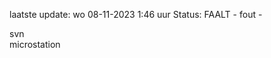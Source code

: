 laatste update: 
wo 08-11-2023  1:46   uur 
Status: FAALT - fout - 
<div class="service R">svn</div><div class="service Y">microstation</div>